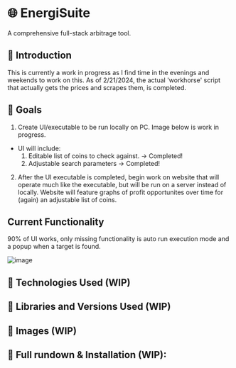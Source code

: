 # 🌐 EnergiSuite
A comprehensive full-stack arbitrage tool. 

## 📝 Introduction
This is currently a work in progress as I find time in the evenings and weekends to work on this. As of 2/21/2024, the actual 'workhorse' script that actually gets the prices and scrapes them, is completed.

## 🎯 Goals
1. Create UI/executable to be run locally on PC. Image below is work in progress.
* UI will include:
  1. Editable list of coins to check against. -> Completed!
  2. Adjustable search parameters -> Completed!
  
 2. After the UI executable is completed, begin work on website that will operate much like the executable, but will be run on a server instead of locally. Website will feature graphs of profit opportunites over time for (again) an adjustable list of coins.

## Current Functionality
90% of UI works, only missing functionality is auto run execution mode and a popup when a target is found.

![image](https://github.com/sometimesb/EnergiSuite/assets/77695101/85167f9e-f7b0-465d-8a01-7b4c5a44f49c)

## 🔧 Technologies Used (WIP)

## 📙 Libraries and Versions Used (WIP)

## 🚀 Images (WIP)

## 📄 Full rundown & Installation (WIP):
